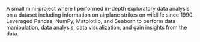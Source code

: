 A small mini-project where I performed in-depth exploratory data analysis on a dataset including information on airplane strikes on wildlife since 1990. Leveraged Pandas, NumPy, Matplotlib, and Seaborn to perform data manipulation, data analysis, data visualization, and gain insights from the data.
